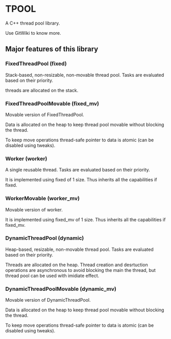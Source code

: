 # TPOOL
A C++ thread pool library.

Use GitWiki to know more.

## Major features of this library

### FixedThreadPool (fixed)
Stack-based, non-resizable, non-movable thread pool. Tasks are evaluated based on their priority.

threads are allocated on the stack.

### FixedThreadPoolMovable (fixed_mv)
Movable version of FixedThreadPool.

Data is allocated on the heap to keep thread pool movable without blocking the thread.

To keep move operations thread-safe pointer to data is atomic (can be disabled using tweaks).

### Worker (worker)
A single reusable thread. Tasks are evaluated based on their priority.

It is implemented using fixed of 1 size. Thus inherits all the capabilities if fixed.

### WorkerMovable (worker_mv)
Movable version of worker.

It is implemented using fixed_mv of 1 size. Thus inherits all the capabilities if fixed_mv.

### DynamicThreadPool (dynamic)
Heap-based, resizable, non-movable thread pool. Tasks are evaluated based on their priority.

Threads are allocated on the heap. Thread creation and desrtuction operations are asynchronous to avoid blocking the main the thread, but thread pool can be used with imidiate effect.

### DynamicThreadPoolMovable (dynamic_mv)
Movable version of DynamicThreadPool.

Data is allocated on the heap to keep thread pool movable without blocking the thread.

To keep move operations thread-safe pointer to data is atomic (can be disabled using tweaks).
